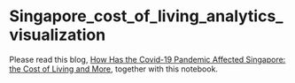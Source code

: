 # Singapore_cost_of_living_analytics_visualization

Please read this blog, [How Has the Covid-19 Pandemic Affected Singapore: the Cost of Living and More](https://medium.com/@luzhenna/how-has-the-covid-19-pandemic-affected-singapore-the-cost-of-living-and-more-2e8888bc53f9), together with this notebook.